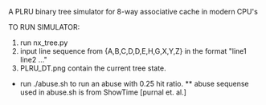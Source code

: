 A PLRU binary tree simulator for 8-way associative cache in modern CPU's

TO RUN SIMULATOR:
1. run nx_tree.py
2. input line sequence from {A,B,C,D,D,E,H,G,X,Y,Z} in the format "line1 line2 ..."
3. PLRU_DT.png contain the current tree state.
* run ./abuse.sh to run an abuse with 0.25 hit ratio. 
** abuse sequense used in abuse.sh is from ShowTime [purnal et. al.]

